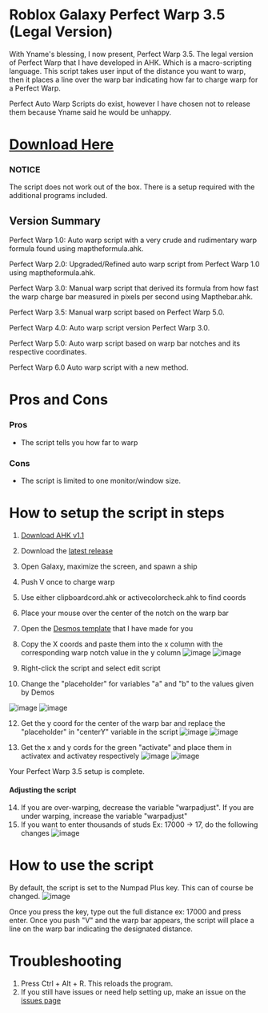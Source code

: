 # Roblox Galaxy Perfect Warp 3.5 (Legal Version)
With Yname's blessing, I now present, Perfect Warp 3.5. The legal version of Perfect Warp that I have developed in AHK. Which is a macro-scripting language. This script takes user input of the distance you want to warp, then it places a line over the warp bar indicating how far to charge warp for a Perfect Warp.

Perfect Auto Warp Scripts do exist, however I have chosen not to release them because Yname said he would be unhappy.



# [Download Here](https://github.com/ORB-Aerospace911/Roblox-Galaxy-Perfect-Warp/releases)


### NOTICE 
The script does not work out of the box. There is a setup required with the additional programs included.

## Version Summary
Perfect Warp 1.0: Auto warp script with a very crude and rudimentary warp formula found using maptheformula.ahk.

Perfect Warp 2.0: Upgraded/Refined auto warp script from Perfect Warp 1.0 using maptheformula.ahk.

Perfect Warp 3.0: Manual warp script that derived its formula from how fast the warp charge bar measured in pixels per second using Mapthebar.ahk.

Perfect Warp 3.5: Manual warp script based on Perfect Warp 5.0.

Perfect Warp 4.0: Auto warp script version Perfect Warp 3.0.

Perfect Warp 5.0: Auto warp script based on warp bar notches and its respective coordinates.

Perfect Warp 6.0 Auto warp script with a new method.

# Pros and Cons
### Pros
* The script tells you how far to warp

### Cons
* The script is limited to one monitor/window size.

# How to setup the script in steps
1. [Download AHK v1.1](https://www.autohotkey.com/)
2. Download the [latest release](https://github.com/ORB-Aerospace911/Roblox-Galaxy-Perfect-Warp/releases)
3. Open Galaxy, maximize the screen, and spawn a ship
4. Push V once to charge warp
6. Use either clipboardcord.ahk or activecolorcheck.ahk to find coords
7. Place your mouse over the center of the notch on the warp bar
8. Open the [Desmos template](https://www.desmos.com/calculator/xzc0pys7an) that I have made for you
9. Copy the X coords and paste them into the x column with the corresponding warp notch value in the y column
![image](https://github.com/ORB-Aerospace911/Roblox-Galaxy-Perfect-Warp/assets/79132854/ecff1c1e-9231-4e8f-bf5c-e4ede599cb22)
![image](https://github.com/ORB-Aerospace911/Roblox-Galaxy-Perfect-Warp/assets/79132854/4489d1b5-443a-4b2a-9800-1a270d0a4b48)


10. Right-click the script and select edit script
11. Change the "placeholder" for variables "a" and "b" to the values given by Demos
    
![image](https://github.com/ORB-Aerospace911/Roblox-Galaxy-Perfect-Warp/assets/79132854/775b3316-40e0-48e6-bfc6-f31beecd8ca2)
![image](https://github.com/ORB-Aerospace911/Roblox-Galaxy-Perfect-Warp/assets/79132854/f90bf662-065b-4002-a31d-c08b1a49b208)


12. Get the y coord for the center of the warp bar and replace the "placeholder" in "centerY" variable in the script
![image](https://github.com/ORB-Aerospace911/Roblox-Galaxy-Perfect-Warp/assets/79132854/f006b98e-fb80-47fa-a0f6-e2ee64676037)
![image](https://github.com/ORB-Aerospace911/Roblox-Galaxy-Perfect-Warp/assets/79132854/c05bddd9-5d02-403b-8a49-44c6e7227293)


13. Get the x and y cords for the green "activate" and place them in activatex and activatey respectively
![image](https://github.com/ORB-Aerospace911/Roblox-Galaxy-Perfect-Warp/assets/79132854/322206ef-2bb5-461f-8509-52009bc748c5)
![image](https://github.com/ORB-Aerospace911/Roblox-Galaxy-Perfect-Warp/assets/79132854/5e1a271b-be7a-4a5e-97dc-3158b3dcff79)

Your Perfect Warp 3.5 setup is complete.

#### Adjusting the script
14. If you are over-warping, decrease the variable "warpadjust". If you are under warping, increase the variable "warpadjust"
15. If you want to enter thousands of studs Ex: 17000 -> 17, do the following changes
![image](https://github.com/ORB-Aerospace911/Roblox-Galaxy-Perfect-Warp/assets/79132854/56b7e6d4-3b11-49cf-9c3b-0d87d63266c7)

# How to use the script 
By default, the script is set to the Numpad Plus key. This can of course be changed.
![image](https://github.com/ORB-Aerospace911/Roblox-Galaxy-Perfect-Warp/assets/79132854/faade50c-dae4-4941-b340-cf8029065507)

Once you press the key, type out the full distance ex: 17000 and press enter.
Once you push "V" and the warp bar appears, the script will place a line on the warp bar indicating the designated distance.

# Troubleshooting
1. Press Ctrl + Alt + R. This reloads the program.
2. If you still have issues or need help setting up, make an issue on the [issues page](https://github.com/ORB-Aerospace911/Roblox-Galaxy-Perfect-Warp/issues/new)
